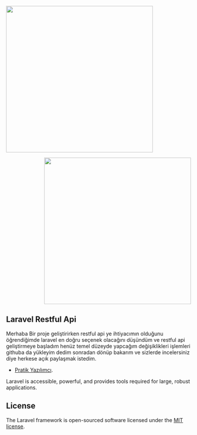 <p align="left"  width="200"><img src="https://res.cloudinary.com/dtfbvvkyp/image/upload/v1566331377/laravel-logolockup-cmyk-red.svg" width="400"></p>
<p align="right" width="200"><a href="https://wwwpratikyazilimci.com"><img src="https://www.pratikyazilimci.com/images/site/logo2.png" width="400"></a></p>


## Laravel Restful Api

Merhaba Bir proje geliştirirken restful api ye ihtiyacımın olduğunu öğrendiğimde laravel en doğru seçenek olacağını düşündüm ve restful api geliştirmeye başladım henüz temel düzeyde yapcağım değişiklikleri işlemleri githuba da yükleyim dedim sonradan dönüp bakarım ve sizlerde incelersiniz diye herkese açık paylaşmak istedim.

- [Pratik Yazılımcı](https://www.pratikyazilimci.com).


Laravel is accessible, powerful, and provides tools required for large, robust applications.

## License

The Laravel framework is open-sourced software licensed under the [MIT license](https://opensource.org/licenses/MIT).
